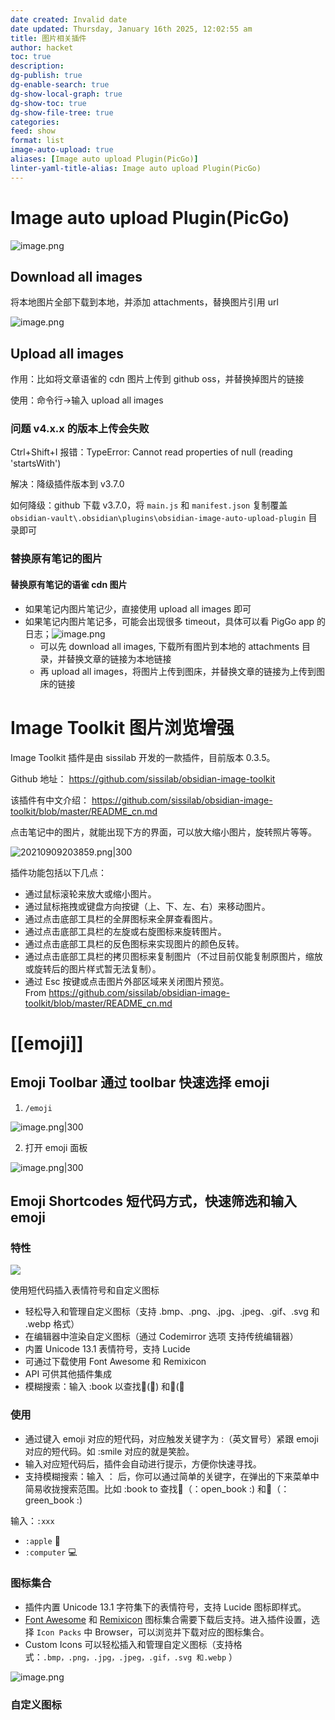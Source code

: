 ```yaml
---
date created: Invalid date
date updated: Thursday, January 16th 2025, 12:02:55 am
title: 图片相关插件
author: hacket
toc: true
description: 
dg-publish: true
dg-enable-search: true
dg-show-local-graph: true
dg-show-toc: true
dg-show-file-tree: true
categories: 
feed: show
format: list
image-auto-upload: true
aliases: [Image auto upload Plugin(PicGo)]
linter-yaml-title-alias: Image auto upload Plugin(PicGo)
---
```


# Image auto upload Plugin(PicGo)

![image.png](https://raw.githubusercontent.com/hacket/ObsidianOSS/master/obsidian/202501010054608.png)

## Download all images

将本地图片全部下载到本地，并添加 attachments，替换图片引用 url

![image.png](https://raw.githubusercontent.com/hacket/ObsidianOSS/master/obsidian/202501011955938.png)

## Upload all images

作用：比如将文章语雀的 cdn 图片上传到 github oss，并替换掉图片的链接

使用：命令行→输入 upload all images

### 问题 v4.x.x 的版本上传会失败

Ctrl+Shift+I 报错：TypeError: Cannot read properties of null (reading 'startsWith')

解决：降级插件版本到 v3.7.0

如何降级：github 下载 v3.7.0，将 `main.js` 和 `manifest.json` 复制覆盖 `obsidian-vault\.obsidian\plugins\obsidian-image-auto-upload-plugin` 目录即可

### 替换原有笔记的图片

#### 替换原有笔记的语雀 cdn 图片

- 如果笔记内图片笔记少，直接使用 upload all images 即可
- 如果笔记内图片笔记多，可能会出现很多 timeout，具体可以看 PigGo app 的日志；![image.png](https://raw.githubusercontent.com/hacket/ObsidianOSS/master/obsidian/202501012235201.png)
  - 可以先 download all images, 下载所有图片到本地的 attachments 目录，并替换文章的链接为本地链接
  - 再 upload all images，将图片上传到图床，并替换文章的链接为上传到图床的链接

# Image Toolkit 图片浏览增强

Image Toolkit 插件是由 sissilab 开发的一款插件，目前版本 0.3.5。

Github 地址： <https://github.com/sissilab/obsidian-image-toolkit>

该插件有中文介绍： <https://github.com/sissilab/obsidian-image-toolkit/blob/master/README_cn.md>

点击笔记中的图片，就能出现下方的界面，可以放大缩小图片，旋转照片等等。

![20210909203859.png|300](https://gitee.com/cyddgi/picture-store/raw/master/img/20210909203859.png)

插件功能包括以下几点：

- 通过鼠标滚轮来放大或缩小图片。
- 通过鼠标拖拽或键盘方向按键（上、下、左、右）来移动图片。
- 通过点击底部工具栏的全屏图标来全屏查看图片。
- 通过点击底部工具栏的左旋或右旋图标来旋转图片。
- 通过点击底部工具栏的反色图标来实现图片的颜色反转。
- 通过点击底部工具栏的拷贝图标来复制图片（不过目前仅能复制原图片，缩放或旋转后的图片样式暂无法复制）。
- 通过 Esc 按键或点击图片外部区域来关闭图片预览。\
  From <https://github.com/sissilab/obsidian-image-toolkit/blob/master/README_cn.md>

# [[emoji]]

## Emoji Toolbar 通过 toolbar 快速选择 emoji

1. `/emoji`

![image.png|300](https://raw.githubusercontent.com/hacket/ObsidianOSS/master/obsidian/20240223205245.png)

2. 打开 emoji 面板

![image.png|300](https://raw.githubusercontent.com/hacket/ObsidianOSS/master/obsidian/20240223205413.png)

## Emoji Shortcodes 短代码方式，快速筛选和输入 emoji

### 特性

![](https://raw.githubusercontent.com/hacket/ObsidianOSS/master/obsidian/obsidian-icon-shortcodes_1_0.gif)

使用短代码插入表情符号和自定义图标

- 轻松导入和管理自定义图标（支持 .bmp、.png、.jpg、.jpeg、.gif、.svg 和 .webp 格式）
- 在编辑器中渲染自定义图标（通过 Codemirror 选项 支持传统编辑器）
- 内置 Unicode 13.1 表情符号，支持 Lucide
- 可通过下载使用 Font Awesome 和 Remixicon
- API 可供其他插件集成
- 模糊搜索：输入 :book 以查找📖(:open_book:) 和📗(:green_book:

### 使用

- 通过键入 emoji 对应的短代码，对应触发关键字为 :（英文冒号）紧跟 emoji 对应的短代码。如 :smile 对应的就是笑脸。
- 输入对应短代码后，插件会自动进行提示，方便你快速寻找。
- 支持模糊搜索：输入 ： 后，你可以通过简单的关键字，在弹出的下来菜单中简易收拢搜索范围。比如 :book to 查找📖（：open_book :) 和📗（：green_book :)

输入：`:xxx`

- `:apple` 🍎
- `:computer` 💻

### 图标集合

- 插件内置 Unicode 13.1 字符集下的表情符号，支持 Lucide 图标即样式。
- [Font Awesome](https://fontawesome.com/) 和 [Remixicon](https://github.com/Remix-Design/RemixIcon) 图标集合需要下载后支持。进入插件设置，选择 `Icon Packs` 中 Browser，可以浏览并下载对应的图标集合。
- Custom Icons 可以轻松插入和管理自定义图标（支持格式：`.bmp，.png，.jpg，.jpeg，.gif，.svg 和.webp` ）

![image.png](https://raw.githubusercontent.com/hacket/ObsidianOSS/master/obsidian/20240223210203.png)

### 自定义图标
